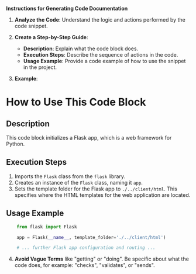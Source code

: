 **Instructions for Generating Code Documentation**

1. **Analyze the Code**: Understand the logic and actions performed by the code snippet.

2. **Create a Step-by-Step Guide**:
    - **Description**: Explain what the code block does.
    - **Execution Steps**: Describe the sequence of actions in the code.
    - **Usage Example**: Provide a code example of how to use the snippet in the project.

3. **Example**:

How to Use This Code Block
=========================================================================================

Description
-------------------------
This code block initializes a Flask app, which is a web framework for Python.

Execution Steps
-------------------------
1. Imports the `Flask` class from the `flask` library.
2. Creates an instance of the `Flask` class, naming it `app`.
3. Sets the template folder for the Flask app to `./../client/html`. This specifies where the HTML templates for the web application are located.

Usage Example
-------------------------

```python
    from flask import Flask

    app = Flask(__name__, template_folder='./../client/html')

    # ... further Flask app configuration and routing ...
```

4. **Avoid Vague Terms** like "getting" or "doing". Be specific about what the code does, for example: "checks", "validates", or "sends".